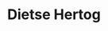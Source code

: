 ---
title: 'Dietse Hertog'
description: 'Patriciër, mediamagnaat, avonturier.'
profession: Patriciër
pseudonym: true
image: 5349b27d-9456-4962-8775-719287011364.jpg
---